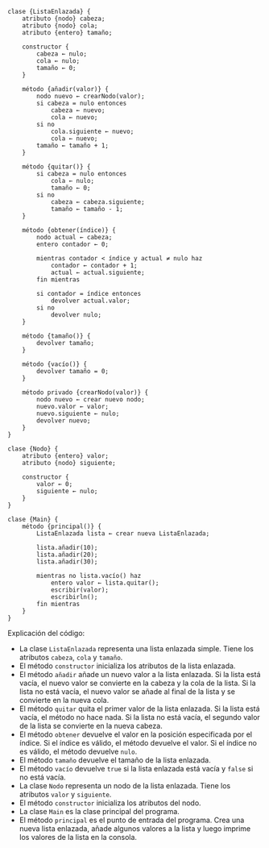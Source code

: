 ```cool
clase {ListaEnlazada} {
    atributo {nodo} cabeza;
    atributo {nodo} cola;
    atributo {entero} tamaño;

    constructor {
        cabeza ← nulo;
        cola ← nulo;
        tamaño ← 0;
    }

    método {añadir(valor)} {
        nodo nuevo ← crearNodo(valor);
        si cabeza = nulo entonces
            cabeza ← nuevo;
            cola ← nuevo;
        si no
            cola.siguiente ← nuevo;
            cola ← nuevo;
        tamaño ← tamaño + 1;
    }

    método {quitar()} {
        si cabeza = nulo entonces
            cola ← nulo;
            tamaño ← 0;
        si no
            cabeza ← cabeza.siguiente;
            tamaño ← tamaño - 1;
    }

    método {obtener(índice)} {
        nodo actual ← cabeza;
        entero contador ← 0;

        mientras contador < índice y actual ≠ nulo haz
            contador ← contador + 1;
            actual ← actual.siguiente;
        fin mientras

        si contador = índice entonces
            devolver actual.valor;
        si no
            devolver nulo;
    }

    método {tamaño()} {
        devolver tamaño;
    }

    método {vacío()} {
        devolver tamaño = 0;
    }

    método privado {crearNodo(valor)} {
        nodo nuevo ← crear nuevo nodo;
        nuevo.valor ← valor;
        nuevo.siguiente ← nulo;
        devolver nuevo;
    }
}

clase {Nodo} {
    atributo {entero} valor;
    atributo {nodo} siguiente;

    constructor {
        valor ← 0;
        siguiente ← nulo;
    }
}

clase {Main} {
    método {principal()} {
        ListaEnlazada lista ← crear nueva ListaEnlazada;

        lista.añadir(10);
        lista.añadir(20);
        lista.añadir(30);

        mientras no lista.vacío() haz
            entero valor ← lista.quitar();
            escribir(valor);
            escribirln();
        fin mientras
    }
}
```

Explicación del código:

* La clase `ListaEnlazada` representa una lista enlazada simple. Tiene los atributos `cabeza`, `cola` y `tamaño`.
* El método `constructor` inicializa los atributos de la lista enlazada.
* El método `añadir` añade un nuevo valor a la lista enlazada. Si la lista está vacía, el nuevo valor se convierte en la cabeza y la cola de la lista. Si la lista no está vacía, el nuevo valor se añade al final de la lista y se convierte en la nueva cola.
* El método `quitar` quita el primer valor de la lista enlazada. Si la lista está vacía, el método no hace nada. Si la lista no está vacía, el segundo valor de la lista se convierte en la nueva cabeza.
* El método `obtener` devuelve el valor en la posición especificada por el índice. Si el índice es válido, el método devuelve el valor. Si el índice no es válido, el método devuelve `nulo`.
* El método `tamaño` devuelve el tamaño de la lista enlazada.
* El método `vacío` devuelve `true` si la lista enlazada está vacía y `false` si no está vacía.
* La clase `Nodo` representa un nodo de la lista enlazada. Tiene los atributos `valor` y `siguiente`.
* El método `constructor` inicializa los atributos del nodo.
* La clase `Main` es la clase principal del programa.
* El método `principal` es el punto de entrada del programa. Crea una nueva lista enlazada, añade algunos valores a la lista y luego imprime los valores de la lista en la consola.